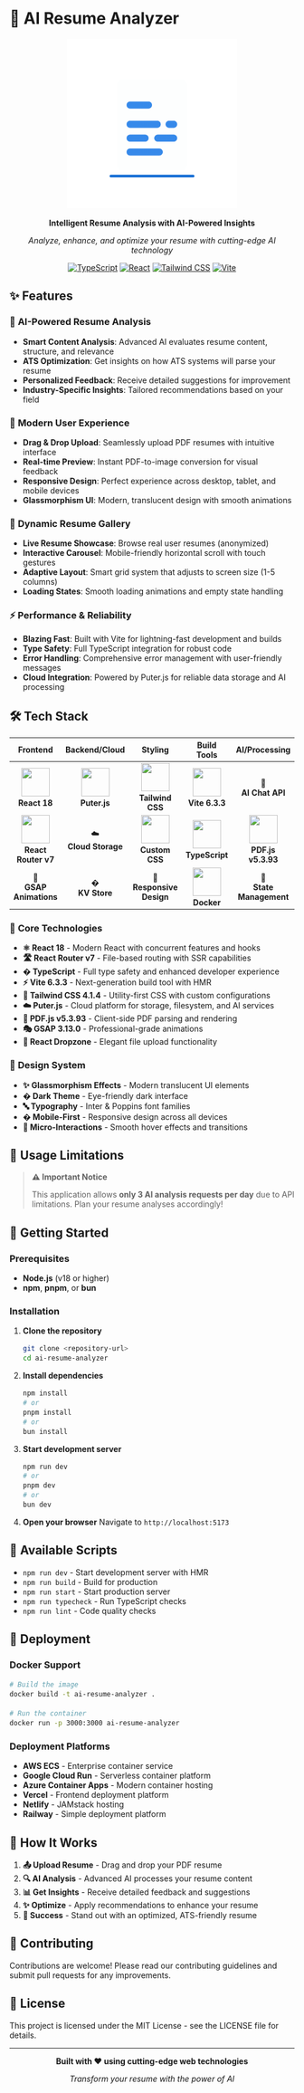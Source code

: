 # 🤖 AI Resume Analyzer

<div align="center">
  <img src="public/images/resume-scan.gif" alt="AI Resume Analyzer" width="300">
  
  **Intelligent Resume Analysis with AI-Powered Insights**
  
  *Analyze, enhance, and optimize your resume with cutting-edge AI technology*

[![TypeScript](https://img.shields.io/badge/TypeScript-007ACC?style=for-the-badge&logo=typescript&logoColor=white)](#)
[![React](https://img.shields.io/badge/React-20232A?style=for-the-badge&logo=react&logoColor=61DAFB)](#)
[![Tailwind CSS](https://img.shields.io/badge/Tailwind_CSS-38B2AC?style=for-the-badge&logo=tailwind-css&logoColor=white)](#)
[![Vite](https://img.shields.io/badge/Vite-646CFF?style=for-the-badge&logo=vite&logoColor=white)](#)

</div>

## ✨ Features

### 🎯 **AI-Powered Resume Analysis**

- **Smart Content Analysis**: Advanced AI evaluates resume content, structure, and relevance
- **ATS Optimization**: Get insights on how ATS systems will parse your resume
- **Personalized Feedback**: Receive detailed suggestions for improvement
- **Industry-Specific Insights**: Tailored recommendations based on your field

### 📱 **Modern User Experience**

- **Drag & Drop Upload**: Seamlessly upload PDF resumes with intuitive interface
- **Real-time Preview**: Instant PDF-to-image conversion for visual feedback
- **Responsive Design**: Perfect experience across desktop, tablet, and mobile devices
- **Glassmorphism UI**: Modern, translucent design with smooth animations

### 🚀 **Dynamic Resume Gallery**

- **Live Resume Showcase**: Browse real user resumes (anonymized)
- **Interactive Carousel**: Mobile-friendly horizontal scroll with touch gestures
- **Adaptive Layout**: Smart grid system that adjusts to screen size (1-5 columns)
- **Loading States**: Smooth loading animations and empty state handling

### ⚡ **Performance & Reliability**

- **Blazing Fast**: Built with Vite for lightning-fast development and builds
- **Type Safety**: Full TypeScript integration for robust code
- **Error Handling**: Comprehensive error management with user-friendly messages
- **Cloud Integration**: Powered by Puter.js for reliable data storage and AI processing

## 🛠️ Tech Stack

<div align="center">

|                                                            Frontend                                                            |                                      Backend/Cloud                                      |                                                                   Styling                                                                   |                                                                Build Tools                                                                 |                                               AI/Processing                                               |
| :----------------------------------------------------------------------------------------------------------------------------: | :-------------------------------------------------------------------------------------: | :-----------------------------------------------------------------------------------------------------------------------------------------: | :----------------------------------------------------------------------------------------------------------------------------------------: | :-------------------------------------------------------------------------------------------------------: |
| <img src="https://cdn.jsdelivr.net/gh/devicons/devicon/icons/react/react-original.svg" width="50" height="50"><br>**React 18** | <img src="https://puter.com/assets/favicon.ico" width="50" height="50"><br>**Puter.js** | <img src="https://cdn.jsdelivr.net/gh/devicons/devicon/icons/tailwindcss/tailwindcss-plain.svg" width="50" height="50"><br>**Tailwind CSS** |     <img src="https://cdn.jsdelivr.net/gh/devicons/devicon/icons/vitejs/vitejs-original.svg" width="50" height="50"><br>**Vite 6.3.3**     |                                           🧠<br>**AI Chat API**                                           |
| <img src="https://upload.wikimedia.org/wikipedia/commons/f/f1/Vitejs-logo.svg" width="50" height="50"><br>**React Router v7**  |                                 ☁️<br>**Cloud Storage**                                 |       <img src="https://cdn.jsdelivr.net/gh/devicons/devicon/icons/css3/css3-original.svg" width="50" height="50"><br>**Custom CSS**        | <img src="https://cdn.jsdelivr.net/gh/devicons/devicon/icons/typescript/typescript-original.svg" width="50" height="50"><br>**TypeScript** | <img src="https://mozilla.github.io/pdf.js/images/logo.svg" width="50" height="50"><br>**PDF.js v5.3.93** |
|                                                   🎨<br>**GSAP Animations**                                                    |                                   �️<br>**KV Store**                                    |                                                         📱<br>**Responsive Design**                                                         |       <img src="https://cdn.jsdelivr.net/gh/devicons/devicon/icons/docker/docker-original.svg" width="50" height="50"><br>**Docker**       |                                        🔄<br>**State Management**                                         |

</div>

### 🔧 **Core Technologies**

- **⚛️ React 18** - Modern React with concurrent features and hooks
- **🛣️ React Router v7** - File-based routing with SSR capabilities
- **� TypeScript** - Full type safety and enhanced developer experience
- **⚡ Vite 6.3.3** - Next-generation build tool with HMR
- **🎨 Tailwind CSS 4.1.4** - Utility-first CSS with custom configurations
- **☁️ Puter.js** - Cloud platform for storage, filesystem, and AI services
- **📄 PDF.js v5.3.93** - Client-side PDF parsing and rendering
- **🎭 GSAP 3.13.0** - Professional-grade animations
- **🎯 React Dropzone** - Elegant file upload functionality

### 🎨 **Design System**

- **✨ Glassmorphism Effects** - Modern translucent UI elements
- **� Dark Theme** - Eye-friendly dark interface
- **🔤 Typography** - Inter & Poppins font families
- **� Mobile-First** - Responsive design across all devices
- **🎪 Micro-Interactions** - Smooth hover effects and transitions

## 🚦 Usage Limitations

> **⚠️ Important Notice**
>
> This application allows **only 3 AI analysis requests per day** due to API limitations. Plan your resume analyses accordingly!

## 🚀 Getting Started

### Prerequisites

- **Node.js** (v18 or higher)
- **npm**, **pnpm**, or **bun**

### Installation

1. **Clone the repository**

   ```bash
   git clone <repository-url>
   cd ai-resume-analyzer
   ```

2. **Install dependencies**

   ```bash
   npm install
   # or
   pnpm install
   # or
   bun install
   ```

3. **Start development server**

   ```bash
   npm run dev
   # or
   pnpm dev
   # or
   bun dev
   ```

4. **Open your browser**
   Navigate to `http://localhost:5173`

## 📜 Available Scripts

- `npm run dev` - Start development server with HMR
- `npm run build` - Build for production
- `npm run start` - Start production server
- `npm run typecheck` - Run TypeScript checks
- `npm run lint` - Code quality checks

## 🐳 Deployment

### Docker Support

```bash
# Build the image
docker build -t ai-resume-analyzer .

# Run the container
docker run -p 3000:3000 ai-resume-analyzer
```

### Deployment Platforms

- **AWS ECS** - Enterprise container service
- **Google Cloud Run** - Serverless container platform
- **Azure Container Apps** - Modern container hosting
- **Vercel** - Frontend deployment platform
- **Netlify** - JAMstack hosting
- **Railway** - Simple deployment platform

## 🎯 How It Works

1. **📤 Upload Resume** - Drag and drop your PDF resume
2. **🔍 AI Analysis** - Advanced AI processes your resume content
3. **📊 Get Insights** - Receive detailed feedback and suggestions
4. **✨ Optimize** - Apply recommendations to enhance your resume
5. **🎉 Success** - Stand out with an optimized, ATS-friendly resume

## 🤝 Contributing

Contributions are welcome! Please read our contributing guidelines and submit pull requests for any improvements.

## 📄 License

This project is licensed under the MIT License - see the LICENSE file for details.

---

<div align="center">

**Built with ❤️ using cutting-edge web technologies**

_Transform your resume with the power of AI_

</div>
